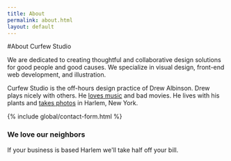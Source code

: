 ```yaml
---
title: About
permalink: about.html
layout: default
---
```


#About Curfew Studio

We are dedicated to creating thoughtful and collaborative design solutions for good people and good causes. We specialize in visual design, front-end web development, and illustration.

Curfew Studio is the off-hours design practice of Drew Albinson. Drew plays nicely with others. He [loves music](http://spotify.com/user/curfewstudio "Follow Drew on Spotify") and bad movies. He lives with his plants and [takes photos](http://instagram.com/user/drewacreative "Follow Drew on Instagram") in Harlem, New York.

{% include global/contact-form.html %}

### We love our neighbors
If your business is based Harlem we'll take half off your bill.
